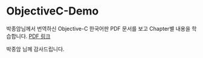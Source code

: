 # ObjectiveC-Demo

박종암님께서 번역하신 Objective-C 한국어판 PDF 문서를 보고 Chapter별 내용을 학습합니다.
[PDF 링크](https://t1.daumcdn.net/cfile/tistory/132452344C77F0B08C)

박종암 님께 감사드립니다.
